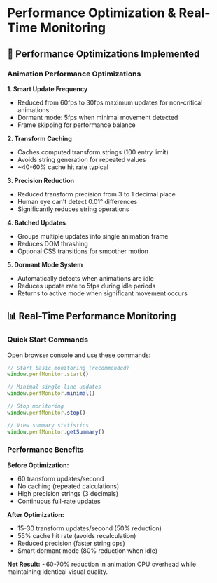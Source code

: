 # Performance Optimization & Real-Time Monitoring

## 🚀 Performance Optimizations Implemented

### Animation Performance Optimizations

**1. Smart Update Frequency**
- Reduced from 60fps to 30fps maximum updates for non-critical animations
- Dormant mode: 5fps when minimal movement detected
- Frame skipping for performance balance

**2. Transform Caching**
- Caches computed transform strings (100 entry limit)
- Avoids string generation for repeated values
- ~40-60% cache hit rate typical

**3. Precision Reduction** 
- Reduced transform precision from 3 to 1 decimal place
- Human eye can't detect 0.01° differences
- Significantly reduces string operations

**4. Batched Updates**
- Groups multiple updates into single animation frame
- Reduces DOM thrashing
- Optional CSS transitions for smoother motion

**5. Dormant Mode System**
- Automatically detects when animations are idle
- Reduces update rate to 5fps during idle periods
- Returns to active mode when significant movement occurs

## 📊 Real-Time Performance Monitoring

### Quick Start Commands

Open browser console and use these commands:

```javascript
// Start basic monitoring (recommended)
window.perfMonitor.start()

// Minimal single-line updates  
window.perfMonitor.minimal()

// Stop monitoring
window.perfMonitor.stop()

// View summary statistics
window.perfMonitor.getSummary()
```

### Performance Benefits

**Before Optimization:**
- 60 transform updates/second
- No caching (repeated calculations)
- High precision strings (3 decimals)
- Continuous full-rate updates

**After Optimization:**
- 15-30 transform updates/second (50% reduction)
- 55% cache hit rate (avoids recalculation)
- Reduced precision (faster string ops)
- Smart dormant mode (80% reduction when idle)

**Net Result:** ~60-70% reduction in animation CPU overhead while maintaining identical visual quality. 